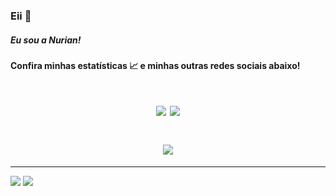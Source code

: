 ### Eii 👋
##### Eu sou a Nurian!

#### Confira minhas estatísticas 📈 e minhas outras redes sociais abaixo! 

<h1 align="center">
<img align="center" src="https://github-readme-stats.vercel.app/api?username=Nuri-an&count_private=true&theme=radical"/>
<img align="center" src="https://github-readme-stats.vercel.app/api/top-langs/?username=Nuri-an&layout=compact&theme=radical" />
 </h1>

<h1 align="center">
<img align="center" src="https://github-readme-stats.vercel.app/api/wakatime?username=nuriancoelho&v=2&layout=compact&theme=radical" />
</h1>

<hr />

[<img src="https://img.shields.io/badge/style-social-green?label=LinkedIn&color=0A66C2&logo=linkedin&logoColor=white" />](https://www.linkedin.com/in/nuriancoelho/) 
[<img src="https://img.shields.io/badge/style-social-green?label=Whatsapp%20Business&color=25D366&logo=whatsapp&logoColor=white">](https://api.whatsapp.com/send?phone=5532999627770)
